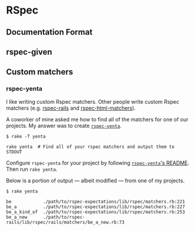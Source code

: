 # RSpec

## Documentation Format

## rspec-given

## Custom matchers

### rspec-yenta

I like writing custom Rspec matchers.
Other people write custom Rspec matchers (e.g. [rspec-rails](https://github.com/rspec/rspec-rails) and [rspec-html-matchers](https://github.com/kucaahbe/rspec-html-matchers)).

A coworker of mine asked me how to find all of the matchers for one of our projects.
My answer was to create [`rspec-yenta`](https://github.com/jeremyf/rspec-yenta).

```console
$ rake -T yenta

rake yenta  # Find all of your rspec matchers and output them to STDOUT
```

Configure `rspec-yenta` for your project by following [`rspec-yenta`'s README](https://github.com/jeremyf/rspec-yenta#usage).
Then run `rake yenta`.

Below is a portion of output &mdash; albeit modified &mdash; from one of my projects.

```console
$ rake yenta

be            ./path/to/rspec-expectations/lib/rspec/matchers.rb:221
be_a          ./path/to/rspec-expectations/lib/rspec/matchers.rb:227
be_a_kind_of  ./path/to/rspec-expectations/lib/rspec/matchers.rb:253
be_a_new      ./path/to/rspec-rails/lib/rspec/rails/matchers/be_a_new.rb:73
```
